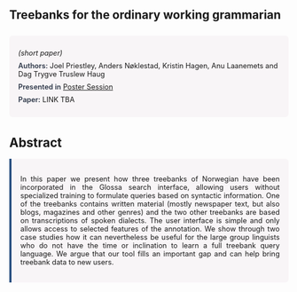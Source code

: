 
<style>    
    h2 {
        margin-top: 0;
        margin-bottom: 1.5rem;
        line-height: 1.3;
    }
    
    h3 {
        margin-top: 2rem;
        margin-bottom: 1rem;
        font-size: 1.4rem;
        font-weight:bold;
    }
    
    .metadata {
        background-color: rgba(96,24,67,0.03);
        padding: 1rem;
        font-size:0.8rem;
        border-radius: 6px;
        margin-bottom: 2rem;
    }
    
    .metadata p {
        margin: 0.5rem 0;
    }
    
    .abstract {
        text-align: justify;
        font-size:0.8rem;
        padding: 1rem;
        background-color: rgba(96,24,67,0.03);
        border-left: 4px solid #2c5282;
        border-radius: 0 6px 6px 0;
    }
    
    strong {
        color: #2d3748;
        font-weight: 600;
    }
</style>
<main role="main">
<h2>Treebanks for the ordinary working grammarian</h2>

<section class="metadata">
<p style='font-size:0.8rem'><i>(short paper)</i></p>
<p><strong>Authors:</strong> Joel Priestley, Anders Nøklestad, Kristin Hagen, Anu Laanemets and Dag Trygve Truslew Haug</p>
<p><strong>Presented in</strong> <a href="/programme/#session<NA>nan">Poster Session</a></p>
<p><strong>Paper:</strong> LINK TBA</p>
</section>

<section>
<h3>Abstract</h3>
<div class="abstract">
<p>In this paper we present how three treebanks of Norwegian have been incorporated in the Glossa search interface, allowing users without specialized training to formulate queries based on syntactic information. One of the treebanks contains  written material (mostly newspaper text, but also blogs, magazines and other genres) and the two other treebanks are based on transcriptions of spoken dialects. The user interface is simple and only allows access to selected features of the annotation. We show through two case studies how it can nevertheless be useful for the large group linguists who do not have the time or inclination to learn a full treebank query language. We argue that our tool fills an important gap and can help bring treebank data to new users.</p>
</div>
</section>
</main>
